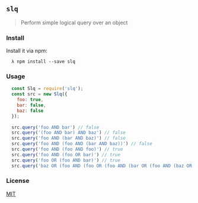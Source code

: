 ## `slq`
>Perform simple logical query over an object

### Install

Install it via npm:
```
  λ npm install --save slq
```

### Usage

```javascript
  const Slq = require('slq');
  const src = new Slq({
    foo: true,
    bar: false,
    baz: false
  });
  
  src.query('foo AND bar') // false
  src.query('(foo AND bar) AND baz') // false
  src.query('foo AND (bar AND baz)') // false
  src.query('foo AND (foo AND (bar AND baz))') // false
  src.query('foo AND (foo AND foo)') // true
  src.query('foo AND (foo OR bar)') // true
  src.query('foo OR (foo AND bar)') // true
  src.query('baz OR (foo AND (foo OR (foo AND (bar OR (foo AND (baz OR foo))))))') // true
```

### License
[MIT](https://github.com/umayr/slq/blob/master/LICENSE)
